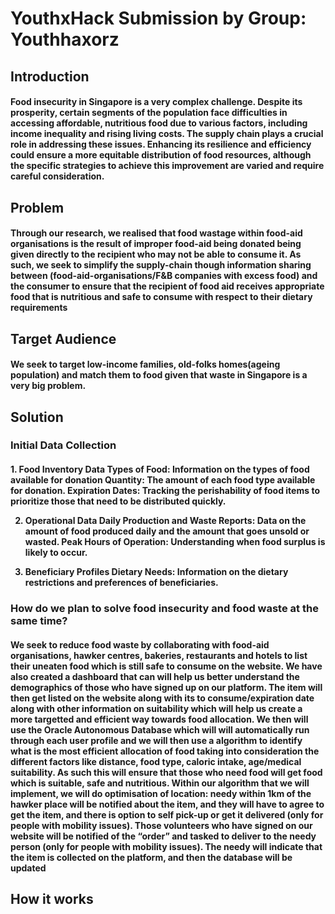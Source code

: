 <h1 align=left>YouthxHack Submission by Group: Youthhaxorz</h1>
<h2 align=left>Introduction</h2>
<h4>Food insecurity in Singapore is a very complex challenge. Despite its prosperity, certain segments of the population face difficulties in accessing affordable, nutritious food due to various factors, including income inequality and rising living costs. The supply chain plays a crucial role in addressing these issues. Enhancing its resilience and efficiency could ensure a more equitable distribution of food resources, although the specific strategies to achieve this improvement are varied and require careful consideration.</h4>
<h2 align=left>Problem</h2>
<h4>Through our research, we realised that food wastage within food-aid organisations is the result of improper food-aid being donated being given directly to the recipient who may not be able to consume it. As such, we seek to simplify the supply-chain though information sharing between (food-aid-organisations/F&B companies with excess food) and the consumer to ensure that the recipient of food aid receives appropriate food that is nutritious and safe to consume with respect to their dietary requirements </h4>
<h2>Target Audience</h2>
<h4>We seek to target low-income families, old-folks homes(ageing population) and match them to food given that waste in Singapore is a very big problem.</h4>

<h2 align=left>Solution</h2>
<h3>Initial Data Collection</h3>
<h4>1. Food Inventory Data
Types of Food: Information on the types of food available for donation
Quantity: The amount of each food type available for donation.
Expiration Dates: Tracking the perishability of food items to prioritize those that need to be distributed quickly.
  
2. Operational Data
Daily Production and Waste Reports: Data on the amount of food produced daily and the amount that goes unsold or wasted.
Peak Hours of Operation: Understanding when food surplus is likely to occur.

4. Beneficiary Profiles
Dietary Needs: Information on the dietary restrictions and preferences of beneficiaries.</h4>

<h3>How do we plan to solve food insecurity and food waste at the same time?</h3>
  
<h4>We seek to reduce food waste by collaborating with food-aid organisations, hawker centres, bakeries, restaurants and hotels to list their uneaten food which is still safe to consume on the website. We have also created a dashboard that can will help us better understand the demographics of those who have signed up on our platform. The item will then get listed on the website along with its to consume/expiration date along with other information on suitability which will help us create a more targetted and efficient way towards food allocation. 
We then will use the Oracle Autonomous Database which will will automatically run through each user profile and we will then use a algorithm to identify what is the most efficient allocation of food taking into consideration the different factors like distance, food type, caloric intake, age/medical suitability. As such this will ensure that those who need food will get food which is suitable, safe and nutritious. Within our algorithm that we will implement, we will do optimisation of location: needy within 1km of the hawker place will be notified about the item, and they will have to agree to get the item, and there is option to self pick-up or get it delivered (only for people with mobility issues). Those volunteers who have signed on our website will be notified of the “order” and tasked to deliver to the needy person (only for people with mobility issues). The needy will indicate that the item is collected on the platform, and then the database will be updated</h4>

<h2 align=left>How it works</h2>
